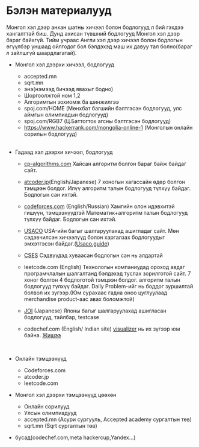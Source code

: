 ﻿# Бэлэн материалууд

Монгол хэл дээр анхан шатны хичээл болон бодлогууд л бий гэхдээ хангалттай биш.
Дунд ахисан түвшний бодлогууд Монгол хэл дээр бараг байхгүй.
Тийм учраас Англи хэл дээр хичээл болон бодлогын өгүүлбэр уншаад ойлгодог бол бэлдэхэд маш их давуу тал болно(бараг л зайлшгүй шаардлагатай).

* Монгол хэл дээрхи хичээл, бодлогууд
  * accepted.mn
  * sqrt.mn
  * энэ(нэмээд бичээд явахыг бодно)
  * Шоргоолжтой ном 1,2
  * Алгоримтын зохиомж ба шинжилгээ
  * spoj.com/HOME (Мөнхбат багшийн бэлтгэсэн бодлогууд, улс аймгын олимпиадын бодлогууд)
  * spoj.com/RGB7 (Ц.Баттогтох агсны бэлтгэсэн бодлогууд)
  * https://www.hackerrank.com/mongolia-online-1 (Монголын онлайн сорилын бодлогууд)
  <br>

* Гадаад хэл дээрхи хичээл, бодлогууд
  * [cp-algorithms.com](https://cp-algorithms.com/)
    Хайсан алгоритм болгон бараг байж байдаг сайт.
  * [atcoder.jp](https://atcoder.jp/)(English/Japanese)
    7 хоногын хагассайн өдөр болгон тэмцээн болдог. 
    Илүү алгоритм талын бодлогууд түлхүү байдаг.
    Бодлогын сан ихтэй.
  * [codeforces.com](https://codeforces.com/) (English/Russian)
  Хамгийн олон идэвхитэй гишүүн, тэмцээнүүдтэй
  Математик+алгоритм талын бодлогууд түлхүү байдаг.
  Бодлогын сан ихтэй.
  * [USACO](https://usaco.org/)
    USA-ийн багыг шалгаруулахад ашигладаг сайт.
    Мөн сэдэвчилсэн хичээлүүд болон харгалзах бодлогуудыг эмхэтгэсэн байдаг.([Usaco.guide](https://usaco.guide/))
 
  * [CSES](https://cses.fi/problemset/)
    Сэдвүүдэд хуваасан бодлогын сан нь алдартай
 
   * leetcode.com (English)
  Технологын компаниудад ороход авдаг програмчлалын шалгалтанд бэлдэхэд туслах зорилготой сайт.
  7 хоног болгон 4 бодлоготой тэмцээн болдог.
  алгоритм талын бодлогууд түлхүү байдаг.
  Daily Problem-ийг нь боддог зуршилтай болвол их зүгээр.(Юм сурахаас гадна оноо цуглуулаад merchandise product-аас авах боломжтой)
   * [JOI](https://www.ioi-jp.org/problem_archive) (Japanese)
    Японы багыг шалгаруулахад ашигласан бодлогууд, тайлбар, testcase

   * codechef.com (English/ Indian site)
   [visualizer](https://www.codechef.com/cpp-online-compiler) нь их зүгээр юм байна. [Жишээ](https://www.codechef.com/code-visualizer/bcf56824dd8c6c604ee34f54d6031030)
  <br>

 * Онлайн тэмцээнүүд
   * Codeforces.com
   * atcoder.jp
   * leetcode.com
  * Монгол хэл дээрхи тэмцээнүүд цөөхөн
    * Онлайн сорилууд
    * Улсын олимпиадууд
    * accepted.mn (Асури сургууль, Accepted academy сургалтын төв)
    * sqrt.mn (Sqrt сургалтын төв)
   
   * бусад(codechef.com,meta hackercup,Yandex...)